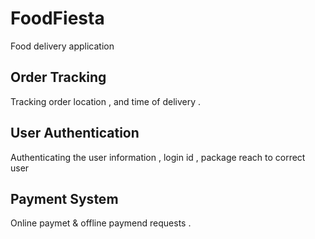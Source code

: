 # FoodFiesta
Food delivery application

## Order Tracking ##
Tracking order location , and time of delivery .

## User Authentication ##
Authenticating the user information , login id , package reach to correct user

## Payment System ##
Online paymet & offline paymend requests . 


